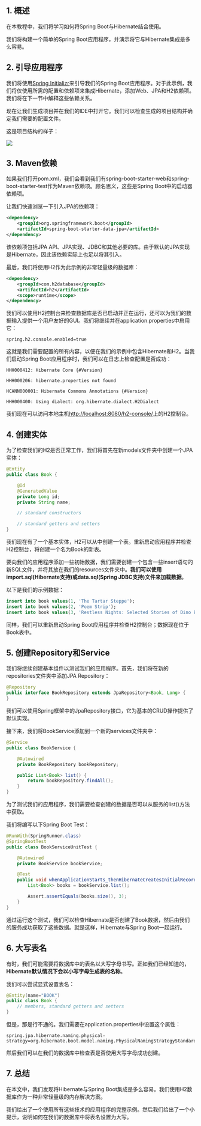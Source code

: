 ## 1. 概述

在本教程中，我们将学习如何将Spring Boot与Hibernate结合使用。

我们将构建一个简单的Spring Boot应用程序，并演示将它与Hibernate集成是多么容易。

## 2. 引导应用程序

我们将使用[Spring Initializr](https://start.spring.io/)来引导我们的Spring Boot应用程序。对于此示例，我们将仅使用所需的配置和依赖项来集成Hibernate，添加Web、JPA和H2依赖项。我们将在下一节中解释这些依赖关系。

现在让我们生成项目并在我们的IDE中打开它。我们可以检查生成的项目结构并确定我们需要的配置文件。

这是项目结构的样子：

<img src="../assets/img.png">

## 3. Maven依赖

如果我们打开pom.xml，我们会看到我们有spring-boot-starter-web和spring-boot-starter-test作为Maven依赖项。顾名思义，这些是Spring Boot中的启动器依赖项。

让我们快速浏览一下引入JPA的依赖项：

```xml
<dependency>
    <groupId>org.springframework.boot</groupId>
    <artifactId>spring-boot-starter-data-jpa</artifactId>
</dependency>
```

该依赖项包括JPA API、JPA实现、JDBC和其他必要的库。由于默认的JPA实现是Hibernate，因此该依赖实际上也足以将其引入。

最后，我们将使用H2作为此示例的非常轻量级的数据库：

```xml
<dependency>
    <groupId>com.h2database</groupId>
    <artifactId>h2</artifactId>
    <scope>runtime</scope>
</dependency>
```

我们可以使用H2控制台来检查数据库是否已启动并正在运行，还可以为我们的数据输入提供一个用户友好的GUI。我们将继续并在application.properties中启用它：

```properties
spring.h2.console.enabled=true
```

这就是我们需要配置的所有内容，以便在我们的示例中包含Hibernate和H2。当我们启动Spring Boot应用程序时，我们可以在日志上检查配置是否成功：

```shell
HHH000412: Hibernate Core {#Version}

HHH000206: hibernate.properties not found

HCANN000001: Hibernate Commons Annotations {#Version}

HHH000400: Using dialect: org.hibernate.dialect.H2Dialect
```
我们现在可以访问本地主机[http://localhost:8080/h2-console/](http://localhost:8080/h2-console/)上的H2控制台。

## 4. 创建实体

为了检查我们的H2是否正常工作，我们将首先在新models文件夹中创建一个JPA实体：

```java
@Entity
public class Book {

    @Id
    @GeneratedValue
    private Long id;
    private String name;

    // standard constructors

    // standard getters and setters
}
```

我们现在有了一个基本实体，H2可以从中创建一个表。重新启动应用程序并检查H2控制台，将创建一个名为Book的新表。

要向我们的应用程序添加一些初始数据，我们需要创建一个包含一些insert语句的新SQL文件，并将其放在我们的resources文件夹中。**我们可以使用import.sql(Hibernate支持)或data.sql(Spring JDBC支持)文件来加载数据**。

以下是我们的示例数据：

```sql
insert into book values(1, 'The Tartar Steppe');
insert into book values(2, 'Poem Strip');
insert into book values(3, 'Restless Nights: Selected Stories of Dino Buzzati');
```

同样，我们可以重新启动Spring Boot应用程序并检查H2控制台；数据现在位于Book表中。

## 5. 创建Repository和Service

我们将继续创建基本组件以测试我们的应用程序。首先，我们将在新的repositories文件夹中添加JPA Repository：

```java
@Repository
public interface BookRepository extends JpaRepository<Book, Long> {
}
```

我们可以使用Spring框架中的JpaRepository接口，它为基本的CRUD操作提供了默认实现。

接下来，我们将BookService添加到一个新的services文件夹中：

```java
@Service
public class BookService {

    @Autowired
    private BookRepository bookRepository;

    public List<Book> list() {
        return bookRepository.findAll();
    }
}
```

为了测试我们的应用程序，我们需要检查创建的数据是否可以从服务的list()方法中获取。

我们将编写以下Spring Boot Test：

```java
@RunWith(SpringRunner.class)
@SpringBootTest
public class BookServiceUnitTest {

    @Autowired
    private BookService bookService;

    @Test
    public void whenApplicationStarts_thenHibernateCreatesInitialRecords() {
        List<Book> books = bookService.list();

        Assert.assertEquals(books.size(), 3);
    }
}
```

通过运行这个测试，我们可以检查Hibernate是否创建了Book数据，然后由我们的服务成功获取了这些数据。就是这样，Hibernate与Spring Boot一起运行。

## 6. 大写表名

有时，我们可能需要将数据库中的表名以大写字母书写。正如我们已经知道的，**Hibernate默认情况下会以小写字母生成表的名称**。

我们可以尝试显式设置表名：

```java
@Entity(name="BOOK")
public class Book {
    // members, standard getters and setters
}
```

但是，那是行不通的。我们需要在application.properties中设置这个属性：

```properties
spring.jpa.hibernate.naming.physical-strategy=org.hibernate.boot.model.naming.PhysicalNamingStrategyStandardImpl
```

然后我们可以在我们的数据库中检查表是否使用大写字母成功创建。

## 7. 总结

在本文中，我们发现将Hibernate与Spring Boot集成是多么容易。我们使用H2数据库作为一种非常轻量级的内存解决方案。

我们给出了一个使用所有这些技术的应用程序的完整示例。然后我们给出了一个小提示，说明如何在我们的数据库中将表名设置为大写。